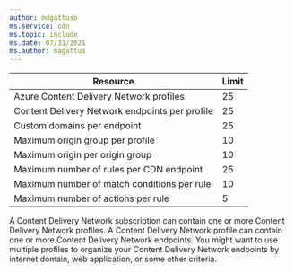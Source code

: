 ```yaml
---
author: mdgattuso
ms.service: cdn
ms.topic: include
ms.date: 07/31/2021    
ms.author: magattus
---
```


| Resource | Limit |
| --- | --- |
| Azure Content Delivery Network profiles |25 |
| Content Delivery Network endpoints per profile |25 |
| Custom domains per endpoint |25 |
| Maximum origin group per profile |10 |
| Maximum origin per origin group |10 |
| Maximum number of rules per CDN endpoint |25 |
| Maximum number of match conditions per rule	|10 |
| Maximum number of actions per rule	|5 |


A Content Delivery Network subscription can contain one or more Content Delivery Network profiles. A Content Delivery Network profile can contain one or more Content Delivery Network endpoints. You might want to use multiple profiles to organize your Content Delivery Network endpoints by internet domain, web application, or some other criteria. 


